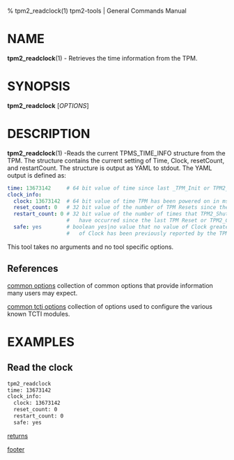 % tpm2_readclock(1) tpm2-tools | General Commands Manual

# NAME

**tpm2_readclock**(1) - Retrieves the time information from the TPM.

# SYNOPSIS

**tpm2_readclock** [*OPTIONS*]

# DESCRIPTION

**tpm2_readclock**(1) -Reads the current TPMS\_TIME\_INFO structure from the TPM. The structure
contains the current setting of Time, Clock, resetCount, and restartCount. The structure is
output as YAML to stdout. The YAML output is defined as:

```yaml
time: 13673142     # 64 bit value of time since last _TPM_Init or TPM2_Startup in ms.
clock_info:
  clock: 13673142  # 64 bit value of time TPM has been powered on in ms.
  reset_count: 0   # 32 bit value of the number of TPM Resets since the last TPM2_Clear.
  restart_count: 0 # 32 bit value of the number of times that TPM2_Shutdown or _TPM_Hash_Start
                   #   have occurred since the last TPM Reset or TPM2_Clear.
  safe: yes        # boolean yes|no value that no value of Clock greater than the current value
                   #   of Clock has been previously reported by the TPM.
```

This tool takes no arguments and no tool specific options.

## References

[common options](common/options.md) collection of common options that provide
information many users may expect.

[common tcti options](common/tcti.md) collection of options used to configure
the various known TCTI modules.

# EXAMPLES

## Read the clock
```bash
tpm2_readclock
time: 13673142
clock_info:
  clock: 13673142
  reset_count: 0
  restart_count: 0
  safe: yes
```

[returns](common/returns.md)

[footer](common/footer.md)
